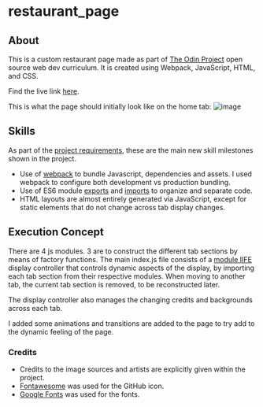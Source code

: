 # restaurant_page

## About
This is a custom restaurant page made as part of [The Odin Project](https://www.theodinproject.com/dashboard) open source web dev curriculum. It is created using Webpack, JavaScript, HTML, and CSS. 

Find the live link [here](https://kaglet.github.io/restaurant_page/).

This is what the page should initially look like on the home tab:
![image](https://github.com/kaglet/restaurant_page/assets/96872447/a2c2aea2-607c-4230-a627-7c33161d05b7)

## Skills

As part of the [project requirements](https://www.theodinproject.com/lessons/node-path-javascript-restaurant-page#project-solution), these are the main new skill milestones shown in the project.

- Use of [webpack](https://webpack.js.org/) to bundle Javascript, dependencies and assets. I used webpack to configure both development vs production bundling.
- Use of ES6 module [exports](https://developer.mozilla.org/en-US/docs/web/javascript/reference/statements/export) and [imports](https://developer.mozilla.org/en-US/docs/Web/JavaScript/Reference/Statements/import) to organize and separate code. 
- HTML layouts are almost entirely generated via JavaScript, except for static elements that do not change across tab display changes.

## Execution Concept

There are 4 js modules. 3 are to construct the different tab sections by means of factory functions. The main index.js file consists of a [module IIFE](https://developer.mozilla.org/en-US/docs/Glossary/IIFE) display controller that controls dynamic aspects of the display, by importing each tab section from their respective modules. When moving to another tab, the current tab section is removed, to be reconstructed later.

The display controller also manages the changing credits and backgrounds across each tab.

I added some animations and transitions are added to the page to try add to the dynamic feeling of the page. 

### Credits

- Credits to the image sources and artists are explicitly given within the project.
- [Fontawesome](https://fontawesome.com/) was used for the GitHub icon.
- [Google Fonts](https://fonts.google.com/?preview.text=ROCK%20PAPER%20SCISSORS&preview.text_type=custom) was used for the fonts.

